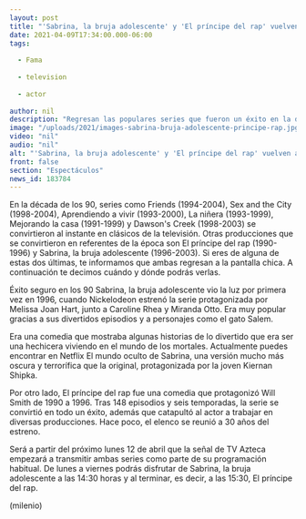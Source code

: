 ```yaml
---
layout: post
title: "'Sabrina, la bruja adolescente' y 'El príncipe del rap' vuelven a la TV; cuándo y dónde ver"
date: 2021-04-09T17:34:00.000-06:00
tags:
  
  - Fama
  
  - television
  
  - actor
  
author: nil
description: "Regresan las populares series que fueron un éxito en la década de los 90. Te decimos cuándo y dónde podrás disfrutar de ellas. "
image: "/uploads/2021/images-sabrina-bruja-adolescente-principe-rap.jpg"
video: "nil"
audio: "nil"
alt: "'Sabrina, la bruja adolescente' y 'El príncipe del rap' vuelven a la TV; cuándo y dónde ver"
front: false
section: "Espectáculos"
news_id: 183784
---
```


En la década de los 90, series como Friends (1994-2004), Sex and the City (1998-2004), Aprendiendo a vivir (1993-2000), La niñera (1993-1999), Mejorando la casa (1991-1999) y Dawson's Creek (1998-2003) se convirtieron al instante en clásicos de la televisión. 
Otras producciones que se convirtieron en referentes de la época son El príncipe del rap (1990-1996) y Sabrina, la bruja adolescente (1996-2003). Si eres de alguna de estas dos últimas, te informamos que ambas regresan a la pantalla chica. A continuación te decimos cuándo y dónde podrás verlas. 

Éxito seguro en los 90 Sabrina, la bruja adolescente vio la luz por primera vez en 1996, cuando Nickelodeon estrenó la serie protagonizada por Melissa Joan Hart, junto a Caroline Rhea y Miranda Otto. Era muy popular gracias a sus divertidos episodios y a personajes como el gato Salem. 

Era una comedia que mostraba algunas historias de lo divertido que era ser una hechicera viviendo en el mundo de los mortales. Actualmente puedes encontrar en Netflix El mundo oculto de Sabrina, una versión mucho más oscura y terrorífica que la original, protagonizada por la joven Kiernan Shipka. 

Por otro lado, El príncipe del rap fue una comedia que protagonizó Will Smith de 1990 a 1996. Tras 148 episodios y seis temporadas, la serie se convirtió en todo un éxito, además que catapultó al actor a trabajar en diversas producciones. Hace poco, el elenco se reunió a 30 años del estreno. 

Será a partir del próximo lunes 12 de abril que la señal de TV Azteca empezará a transmitir ambas series como parte de su programación habitual. De lunes a viernes podrás disfrutar de Sabrina, la bruja adolescente a las 14:30 horas y al terminar, es decir, a las 15:30, El príncipe del rap. 

(milenio)